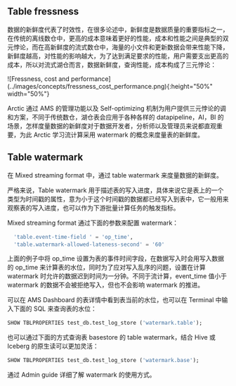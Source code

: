 ## Table fressness

数据的新鲜度代表了时效性，在很多论述中，新鲜度是数据质量的重要指标之一，在传统的离线数仓中，更高的成本意味着更好的性能，成本和性能之间是典型的双元悖论，而在高新鲜度的流式数仓中，海量的小文件和更新数据会带来性能下降，新鲜度越高，对性能的影响越大，为了达到满足要求的性能，用户需要支出更高的成本，所以对流式湖仓而言，数据新鲜度，查询性能，成本构成了三元悖论：

<left>
![Fressness, cost and performance](../images/concepts/fressness_cost_performance.png){:height="50%" width="50%"}
</left>

Arctic 通过 AMS 的管理功能以及 Self-optimizing 机制为用户提供三元悖论的调和方案，不同于传统数仓，湖仓表会应用于各种各样的 datapipeline，AI，BI 的场景，怎样度量数据的新鲜度对于数据开发者，分析师以及管理员来说都直观重要，为此 Arctic 学习流计算采用 watermark 的概念来度量表的新鲜度。

## Table watermark

在 Mixed streaming format 中，通过 table watermark 来度量数据的新鲜度。

严格来说，Table watermark 用于描述表的写入进度，具体来说它是表上的一个类型为时间戳的属性，意为小于这个时间戳的数据都已经写入到表中，它一般用来观察表的写入进度，也可以作为下游批量计算任务的触发指标。

Mixed streaming format 通过下面的参数来配置 watermark：

```sql
  'table.event-time-field ' = 'op_time',
  'table.watermark-allowed-lateness-second' = '60'
```

上面的例子中将 op_time 设置为表的事件时间字段，在数据写入时会用写入数据的 op_time 来计算表的水位，同时为了应对写入乱序的问题，设置在计算 watermark 时允许的数据迟到时间为一分钟。不同于流计算，event_time 值小于 watermark 的数据不会被拒绝写入，但也不会影响 watermark 的推进。

可以在 AMS Dashboard 的表详情中看到表当前的水位，也可以在 Terminal 中输入下面的 SQL 来查询表的水位：

```SQL
SHOW TBLPROPERTIES test_db.test_log_store ('watermark.table');
```

也可以通过下面的方式查询表 basestore 的 table watermark，结合 Hive 或 Iceberg 的原生读可以更加灵活：

```SQL
SHOW TBLPROPERTIES test_db.test_log_store ('watermark.base');
```

通过 Admin guide 详细了解 watermark 的使用方式。
